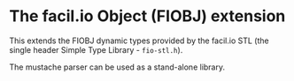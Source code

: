 # The facil.io Object (FIOBJ) extension

This extends the FIOBJ dynamic types provided by the facil.io STL (the single header Simple Type Library - `fio-stl.h`).

The mustache parser can be used as a stand-alone library.

